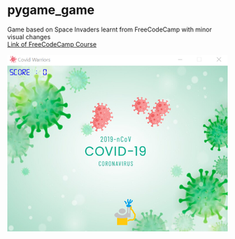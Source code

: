 # pygame_game
Game based on Space Invaders learnt from FreeCodeCamp with minor visual changes\
[Link of FreeCodeCamp Course](https://www.youtube.com/watch?v=FfWpgLFMI7w)\
\
![Game Screenshot](https://raw.githubusercontent.com/rainirnai/pygame_game/master/Game%20Screenshot.PNG)
